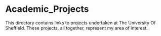 # Academic_Projects
This directory contains links to projects undertaken at The University Of Sheffield. These projects, all together, represent my area of interest.

